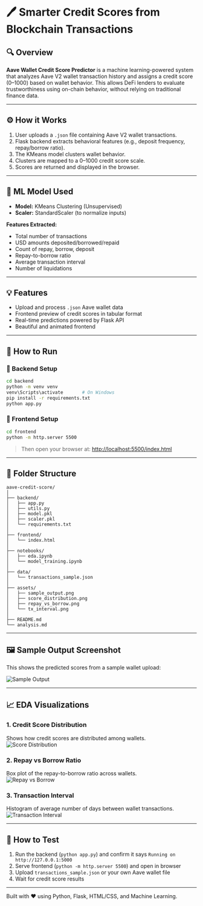 # 🖊️ Smarter Credit Scores from Blockchain Transactions

## 🔍 Overview

**Aave Wallet Credit Score Predictor** is a machine learning-powered system that analyzes Aave V2 wallet transaction history and assigns a credit score (0–1000) based on wallet behavior. This allows DeFi lenders to evaluate trustworthiness using on-chain behavior, without relying on traditional finance data.

---

## ⚙️ How it Works

1. User uploads a `.json` file containing Aave V2 wallet transactions.
2. Flask backend extracts behavioral features (e.g., deposit frequency, repay/borrow ratio).
3. The KMeans model clusters wallet behavior.
4. Clusters are mapped to a 0–1000 credit score scale.
5. Scores are returned and displayed in the browser.

---

## 🧠 ML Model Used

- **Model:** KMeans Clustering (Unsupervised)
- **Scaler:** StandardScaler (to normalize inputs)

**Features Extracted:**
- Total number of transactions  
- USD amounts deposited/borrowed/repaid  
- Count of repay, borrow, deposit  
- Repay-to-borrow ratio  
- Average transaction interval  
- Number of liquidations

---

## 💡 Features

- Upload and process `.json` Aave wallet data  
- Frontend preview of credit scores in tabular format  
- Real-time predictions powered by Flask API  
- Beautiful and animated frontend  

---

## 🚀 How to Run

### 🧩 Backend Setup
```bash
cd backend
python -m venv venv
venv\Scripts\activate       # On Windows
pip install -r requirements.txt
python app.py
```

### 🎨 Frontend Setup
```bash
cd frontend
python -m http.server 5500
```
> Then open your browser at: [http://localhost:5500/index.html](http://localhost:5500/index.html)

---

## 📂 Folder Structure

```
aave-credit-score/
│
├── backend/
│   ├── app.py
│   ├── utils.py
│   ├── model.pkl
│   ├── scaler.pkl
│   └── requirements.txt
│
├── frontend/
│   └── index.html
│
├── notebooks/
│   ├── eda.ipynb
│   └── model_training.ipynb
│
├── data/
│   └── transactions_sample.json
│
├── assets/
│   ├── sample_output.png
│   ├── score_distribution.png
│   ├── repay_vs_borrow.png
│   └── tx_interval.png
│
├── README.md
└── analysis.md
```

---

## 🖼️ Sample Output Screenshot

This shows the predicted scores from a sample wallet upload:

![Sample Output](assets/sample_output.png)

---

## 📈 EDA Visualizations

### 1. Credit Score Distribution  
Shows how credit scores are distributed among wallets.  
![Score Distribution](assets/score_distribution.png)

### 2. Repay vs Borrow Ratio  
Box plot of the repay-to-borrow ratio across wallets.  
![Repay vs Borrow](assets/repay_vs_borrow.png)

### 3. Transaction Interval  
Histogram of average number of days between wallet transactions.  
![Transaction Interval](assets/tx_interval.png)

---

## 🥺 How to Test

1. Run the backend (`python app.py`) and confirm it says `Running on http://127.0.0.1:5000`
2. Serve frontend (`python -m http.server 5500`) and open in browser
3. Upload `transactions_sample.json` or your own Aave wallet file
4. Wait for credit score results

---

Built with ❤️ using Python, Flask, HTML/CSS, and Machine Learning.